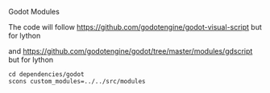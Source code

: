 Godot Modules


The code will follow https://github.com/godotengine/godot-visual-script
but for lython

and https://github.com/godotengine/godot/tree/master/modules/gdscript
but for lython


    cd dependencies/godot
    scons custom_modules=../../src/modules
